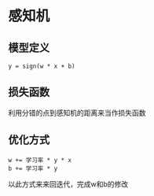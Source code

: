 # 感知机

## 模型定义

    y = sign(w * x + b)

## 损失函数
利用分错的点到感知机的距离来当作损失函数

## 优化方式

    w += 学习率 * y * x
    b += 学习率 * y

以此方式来来回迭代，完成w和b的修改